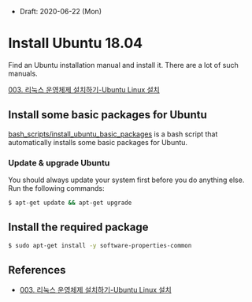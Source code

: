 * Draft: 2020-06-22 (Mon)

# Install Ubuntu 18.04
Find an Ubuntu installation manual and install it. There are a lot of such manuals.

[003. 리눅스 운영체제 설치하기-Ubuntu Linux 설치](https://m.blog.naver.com/PostView.nhn?blogId=aimldl&logNo=221478627994&referrerCode=0&searchKeyword=linux)

## Install some basic packages for Ubuntu
[bash_scripts/install_ubuntu_basic_packages](./bash_scripts/install_ubuntu_basic_packages) is a bash script that automatically installs some basic packages for Ubuntu. 

### Update & upgrade Ubuntu

You should always update your system first before you do anything else. Run the following commands:

```bash
$ apt-get update && apt-get upgrade
```

## Install the required package

```bash
$ sudo apt-get install -y software-properties-common
```

## References

* [003. 리눅스 운영체제 설치하기-Ubuntu Linux 설치](https://m.blog.naver.com/PostView.nhn?blogId=aimldl&logNo=221478627994&referrerCode=0&searchKeyword=linux)
